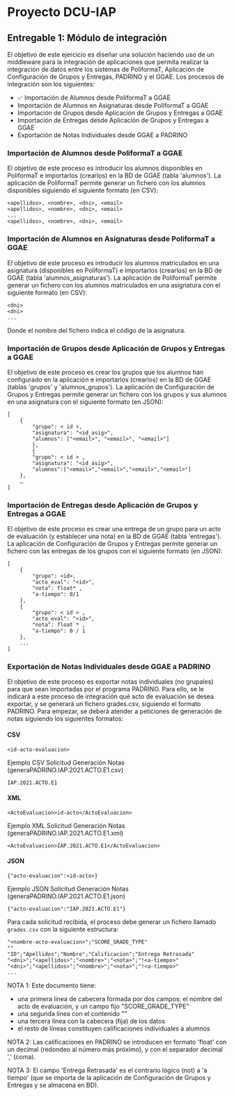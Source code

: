 # Proyecto DCU-IAP

## Entregable 1: Módulo de integración
El objetivo de este ejercicio es diseñar una solución haciendo uso de un
middleware para la integración de aplicaciones que permita realizar la
integración de datos entre los sistemas de PoliformaT, Aplicación de Configuración
de Grupos y Entregas, PADRINO y el GGAE. Los procesos de integración son los
siguientes:
- ✅ Importación de Alumnos desde PoliformaT a GGAE 
- Importación de Alumnos en Asignaturas desde PoliformaT a GGAE
- Importación de Grupos desde Aplicación de Grupos y Entregas a GGAE
- Importación de Entregas desde Aplicación de Grupos y Entregas a GGAE
- Exportación de Notas Individuales desde GGAE a PADRINO
### Importación de Alumnos desde PoliformaT a GGAE
El objetivo de este proceso es introducir los alumnos disponibles en PoliformaT e importarlos (crearlos) en la BD de GGAE (tabla 'alumnos').
La aplicación de PoliformaT permite generar un fichero con los alumnos disponibles siguiendo el siguiente formato (en CSV):
```
<apellidos>, <nombre>, <dni>, <email>
<apellidos>, <nombre>, <dni>, <email>
...
<apellidos>, <nombre>, <dni>, <email>
```
### Importación de Alumnos en Asignaturas desde PoliformaT a GGAE
El objetivo de este proceso es introducir los alumnos matriculados en una asignatura (disponibles en PoliformaT) e importarlos (crearlos) en la BD de GGAE (tabla 'alumnos_asignaturas').
La aplicación de PoliformaT permite generar un fichero con los alumnos matriculados en una asignatura con el siguiente formato (en CSV):
```
<dni>
<dni>
...
```
Donde el nombre del fichero indica el código de la asignatura.
### Importación de Grupos desde Aplicación de Grupos y Entregas a GGAE
El objetivo de este proceso es crear los grupos que los alumnos han configurado en la aplicación e importarlos (crearlos) en la BD de GGAE (tablas 'grupos' y 'alumnos_grupos').
La aplicación de Configuración de Grupos y Entregas permite generar un fichero con los grupos y sus alumnos en una asignatura con el siguiente formato (en JSON):
```
[
	{
		"grupo": < id >,
		"asignatura": "<id_asig>",
		"alumnos": ["<email>", "<email>", "<email>"]
		},
		{
		"grupo": < id > ,
		"asignatura": "<id_asig>",
		"alumnos":["<email>","<email>","<email>","<email>"]
	},
	…
]
```
### Importación de Entregas desde Aplicación de Grupos y Entregas a GGAE
El objetivo de este proceso es crear una entrega de un grupo para un acto de evaluación (y establecer una nota) en la BD de GGAE (tabla 'entregas').
La aplicación de Configuración de Grupos y Entregas permite generar un fichero con las entregas de los grupos con el siguiente formato (en JSON):
```
[
	{
		"grupo": <id>,
		"acto_eval": "<id>",
		"nota": float* ,
		"a-tiempo": 0/1
	},
	{
		"grupo": < id > ,
		"acto_eval": "<id>",
		"nota": float * ,
		"a-tiempo": 0 / 1
	},
	...
]
```
### Exportación de Notas Individuales desde GGAE a PADRINO
El objetivo de este proceso es exportar notas individuales (no grupales) para que sean importadas por el programa PADRINO. Para ello, se le indicará a este proceso de integración qué acto de evaluación se desea exportar, y se generará un fichero grades.csv, siguiendo el formato PADRINO.
Para empezar, se deberá atender a peticiones de generación de notas siguiendo los siguientes formatos:
#### CSV
`<id-acto-evaluacion>`

Ejemplo CSV Solicitud Generación Notas (generaPADRINO.IAP.2021.ACTO.E1.csv)
```
IAP.2021.ACTO.E1
```
#### XML
`<ActoEvaluacion>id-acto</ActoEvaluacion>`

Ejemplo XML Solicitud Generación Notas (generaPADRINO.IAP.2021.ACTO.E1.xml)
```
<ActoEvaluacion>IAP.2021.ACTO.E1</ActoEvaluacion>
```
#### JSON
`{"acto-evaluacion":<id-acto>}`

Ejemplo JSON Solicitud Generación Notas (generaPADRINO.IAP.2021.ACTO.E1.json)
```
{"acto-evaluacion":"IAP.2021.ACTO.E1"}
```
Para cada solicitud recibida, el proceso debe generar un fichero llamado `grades.csv` con la siguiente estructura:
```
"<nombre-acto-evaluacion>";"SCORE_GRADE_TYPE"
""
"ID";"Apellidos";"Nombre";"Calificacion";"Entrega Retrasada"
"<dni>";"<apellidos>";"<nombre>";"<nota>";"!<a-tiempo>"
"<dni>";"<apellidos>";"<nombre>";"<nota>";"!<a-tiempo>"
...
```
NOTA 1: Este documento tiene:
- una primera línea de cabecera formada por dos campos: el nombre del acto de
evaluación, y un campo fijo "SCORE_GRADE_TYPE"
- una segunda línea con el contenido ""
- una tercera línea con la cabecera (fija) de los datos
- el resto de líneas constituyen calificaciones individuales a alumnos

NOTA 2: Las calificaciones en PADRINO se introducen en formato 'float' con un
decimal (redondeo al número más próximo), y con el separador decimal ',' (coma).

NOTA 3: El campo 'Entrega Retrasada' es el contrario lógico (not) a 'a tiempo' (que se
importa de la aplicación de Configuración de Grupos y Entregas y se almacena en BD).